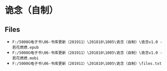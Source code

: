 # 诡念（自制）

## Files

- `F:/5000G电子书\06-书库更新（201911）\201810\1005\诡念（自制）\诡念v1.0 - 若花燃燃.epub`
- `F:/5000G电子书\06-书库更新（201911）\201810\1005\诡念（自制）\诡念v1.0 - 若花燃燃.mobi`
- `F:/5000G电子书\06-书库更新（201911）\201810\1005\诡念（自制）\files.txt`
